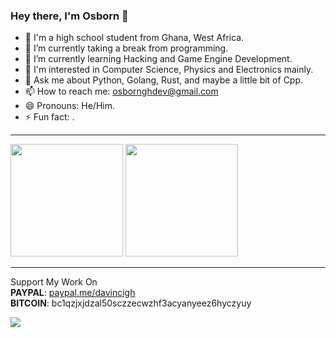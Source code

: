 ### Hey there, I'm Osborn 👋

- 🔭 I'm a high school student from Ghana, West Africa.
- 🧲 I’m currently taking a break from programming.
- 🌱 I’m currently learning Hacking and Game Engine Development.
- 🦿 I'm interested in Computer Science, Physics and Electronics mainly.
- 💬 Ask me about Python, Golang, Rust, and maybe a little bit of Cpp.
- 📫 How to reach me: osbornghdev@gmail.com
- 😄 Pronouns: He/Him.
- ⚡ Fun fact: .
<hr>

<div>
 <img height="180em" src="https://github-readme-stats.vercel.app/api?username=osborngh&layout=compact&show_icons=true&theme=dark" />
 <img height="180em" src="https://github-readme-stats.vercel.app/api/top-langs/?username=osborngh&layout=compact&langs_count=6&theme=dark&hide=css,scss,html,tex,makefile" />
</div>
<hr>

Support My Work On<br>
<b>PAYPAL</b>:    [paypal.me/davincigh](https://www.paypal.me/davincigh)<br>
<b>BITCOIN</b>:   bc1qzjxjdzal50sczzecwzhf3acyanyeez6hyczyuy <br>

![](https://komarev.com/ghpvc/?username=osborngh)
